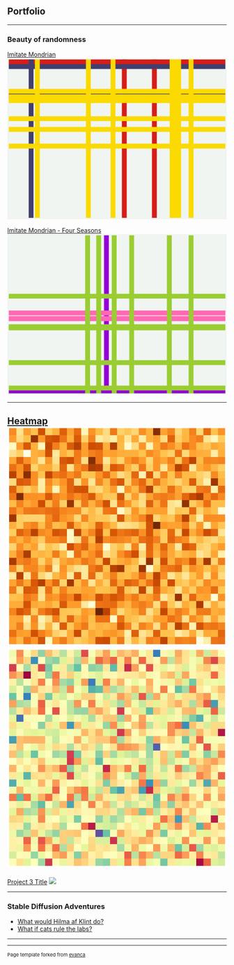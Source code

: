 ## Portfolio

---

### Beauty of randomness

[Imitate Mondrian](/sample_page)
<img src="images/imitate_new_york.png?raw=true"/>

[Imitate Mondrian - Four Seasons](/sample_page)
<img src="images/imitate_new_york_spring.png?raw=true"/>

---
[Heatmap](/pdf/sample_presentation.pdf)
<img src="images/heatmap1.png?raw=true"/>
<img src="images/heatmap2.png?raw=true"/>
---
[Project 3 Title](http://example.com/)
<img src="images/dummy_thumbnail.jpg?raw=true"/>

---

### Stable Diffusion Adventures

- [What would Hilma af Klint do?](http://example.com/)
- [What if cats rule the labs?](http://example.com/)

---




---
<p style="font-size:11px">Page template forked from <a href="https://github.com/evanca/quick-portfolio">evanca</a></p>
<!-- Remove above link if you don't want to attibute -->
